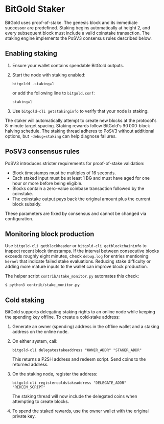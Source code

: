 BitGold Staker
==============

BitGold uses proof-of-stake. The genesis block and its
immediate successor are predefined. Staking begins
automatically at height 2, and every subsequent block must include a valid
coinstake transaction. The staking engine implements the PoSV3 consensus rules
described below.

## Enabling staking

1. Ensure your wallet contains spendable BitGold outputs.
2. Start the node with staking enabled:

   ```
   bitgoldd -staking=1
   ```

   or add the following line to `bitgold.conf`:

   ```
   staking=1
   ```
3. Use `bitgold-cli getstakinginfo` to verify that your node is staking.

The staker will automatically attempt to create new blocks at the protocol's
8-minute target spacing. Staking rewards follow BitGold's 90 000-block halving
schedule. The staking thread adheres to PoSV3 without additional options, but
`-debug=staking` can help diagnose failures.

## PoSV3 consensus rules

PoSV3 introduces stricter requirements for proof-of-stake validation:

* Block timestamps must be multiples of 16 seconds.
* Each staked input must be at least 1 BG and must have aged for one hour or
  more before being eligible.
* Blocks contain a zero-value coinbase transaction followed by the coinstake.
* The coinstake output pays back the original amount plus the current block
  subsidy.

These parameters are fixed by consensus and cannot be changed via configuration.

## Monitoring block production

Use `bitgold-cli getblockheader` or `bitgold-cli getblockchaininfo` to inspect
recent block timestamps. If the interval between consecutive blocks exceeds
roughly eight minutes, check `debug.log` for entries mentioning `kernel` that
indicate failed stake evaluations. Reducing stake difficulty or adding more
mature inputs to the wallet can improve block production.

The helper script `contrib/stake_monitor.py` automates this check:

```
$ python3 contrib/stake_monitor.py
```

## Cold staking

BitGold supports delegating staking rights to an online node while keeping the
spending key offline. To create a cold‑stake address:

1. Generate an owner (spending) address in the offline wallet and a staking
   address on the online node.
2. On either system, call:

   ```
   bitgold-cli delegatestakeaddress "OWNER_ADDR" "STAKER_ADDR"
   ```

   This returns a P2SH address and redeem script. Send coins to the returned
   address.
3. On the staking node, register the address:

   ```
   bitgold-cli registercoldstakeaddress "DELEGATE_ADDR" "REDEEM_SCRIPT"
   ```

   The staking thread will now include the delegated coins when attempting to
   create blocks.
4. To spend the staked rewards, use the owner wallet with the original private
   key.
